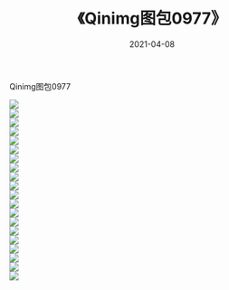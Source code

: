 ﻿---
layout: post
title:  《Qinimg图包0977》
date:   2021-04-08
img: http://imgx.orgx.ga/Qinimg图包/Qinimg图包0977/000.jpg
categories: [美女, 清纯, 唯美]
---

Qinimg图包0977

 ![](http://imgx.orgx.ga/Qinimg图包/Qinimg图包0977/001.jpg) <br>![](http://imgx.orgx.ga/Qinimg图包/Qinimg图包0977/002.jpg) <br>![](http://imgx.orgx.ga/Qinimg图包/Qinimg图包0977/003.jpg) <br>![](http://imgx.orgx.ga/Qinimg图包/Qinimg图包0977/004.jpg) <br>![](http://imgx.orgx.ga/Qinimg图包/Qinimg图包0977/005.jpg) <br>![](http://imgx.orgx.ga/Qinimg图包/Qinimg图包0977/006.jpg) <br>![](http://imgx.orgx.ga/Qinimg图包/Qinimg图包0977/007.jpg) <br>![](http://imgx.orgx.ga/Qinimg图包/Qinimg图包0977/008.jpg) <br>![](http://imgx.orgx.ga/Qinimg图包/Qinimg图包0977/009.jpg) <br>![](http://imgx.orgx.ga/Qinimg图包/Qinimg图包0977/010.jpg) <br>![](http://imgx.orgx.ga/Qinimg图包/Qinimg图包0977/011.jpg) <br>![](http://imgx.orgx.ga/Qinimg图包/Qinimg图包0977/012.jpg) <br>![](http://imgx.orgx.ga/Qinimg图包/Qinimg图包0977/013.jpg) <br>![](http://imgx.orgx.ga/Qinimg图包/Qinimg图包0977/014.jpg) <br>![](http://imgx.orgx.ga/Qinimg图包/Qinimg图包0977/015.jpg) <br>![](http://imgx.orgx.ga/Qinimg图包/Qinimg图包0977/016.jpg) <br>![](http://imgx.orgx.ga/Qinimg图包/Qinimg图包0977/017.jpg) <br>![](http://imgx.orgx.ga/Qinimg图包/Qinimg图包0977/018.jpg) <br>![](http://imgx.orgx.ga/Qinimg图包/Qinimg图包0977/019.jpg) <br>![](http://imgx.orgx.ga/Qinimg图包/Qinimg图包0977/020.jpg) <br>
